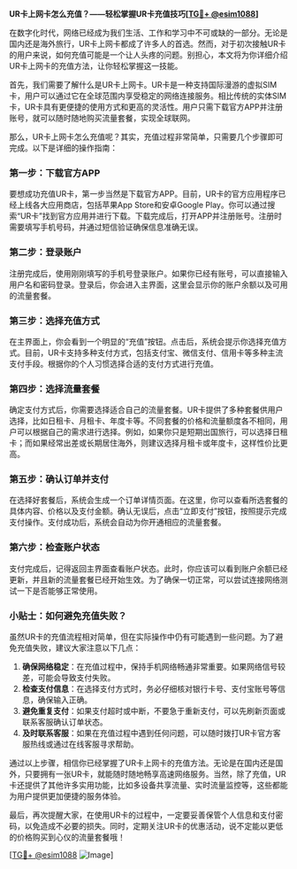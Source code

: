 **UR卡上网卡怎么充值？——轻松掌握UR卡充值技巧[[TG💪+ @esim1088](https://t.me/s/esim1088)]**

在数字化时代，网络已经成为我们生活、工作和学习中不可或缺的一部分。无论是国内还是海外旅行，UR卡上网卡都成了许多人的首选。然而，对于初次接触UR卡的用户来说，如何充值可能是一个让人头疼的问题。别担心，本文将为你详细介绍UR卡上网卡的充值方法，让你轻松掌握这一技能。

首先，我们需要了解什么是UR卡上网卡。UR卡是一种支持国际漫游的虚拟SIM卡，用户可以通过它在全球范围内享受稳定的网络连接服务。相比传统的实体SIM卡，UR卡具有更便捷的使用方式和更高的灵活性。用户只需下载官方APP并注册账号，就可以随时随地购买流量套餐，实现全球联网。

那么，UR卡上网卡怎么充值呢？其实，充值过程非常简单，只需要几个步骤即可完成。以下是详细的操作指南：

### 第一步：下载官方APP

要想成功充值UR卡，第一步当然是下载官方APP。目前，UR卡的官方应用程序已经上线各大应用商店，包括苹果App Store和安卓Google Play。你可以通过搜索“UR卡”找到官方应用并进行下载。下载完成后，打开APP并注册账号。注册时需要填写手机号码，并通过短信验证确保信息准确无误。

### 第二步：登录账户

注册完成后，使用刚刚填写的手机号登录账户。如果你已经有账号，可以直接输入用户名和密码登录。登录后，你会进入主界面，这里会显示你的账户余额以及可用的流量套餐。

### 第三步：选择充值方式

在主界面上，你会看到一个明显的“充值”按钮。点击后，系统会提示你选择充值方式。目前，UR卡支持多种支付方式，包括支付宝、微信支付、信用卡等多种主流支付手段。根据你的个人习惯选择合适的支付方式进行充值。

### 第四步：选择流量套餐

确定支付方式后，你需要选择适合自己的流量套餐。UR卡提供了多种套餐供用户选择，比如日租卡、月租卡、年度卡等。不同套餐的价格和流量额度各不相同，用户可以根据自己的需求进行选择。例如，如果你只是短期出国旅行，可以选择日租卡；而如果经常出差或长期居住海外，则建议选择月租卡或年度卡，这样性价比更高。

### 第五步：确认订单并支付

在选择好套餐后，系统会生成一个订单详情页面。在这里，你可以查看所选套餐的具体内容、价格以及支付金额。确认无误后，点击“立即支付”按钮，按照提示完成支付操作。支付成功后，系统会自动为你开通相应的流量套餐。

### 第六步：检查账户状态

支付完成后，记得返回主界面查看账户状态。此时，你应该可以看到账户余额已经更新，并且新的流量套餐已经开始生效。为了确保一切正常，可以尝试连接网络测试一下是否能够正常使用。

### 小贴士：如何避免充值失败？

虽然UR卡的充值流程相对简单，但在实际操作中仍有可能遇到一些问题。为了避免充值失败，建议大家注意以下几点：

1. **确保网络稳定**：在充值过程中，保持手机网络畅通非常重要。如果网络信号较差，可能会导致支付失败。
2. **检查支付信息**：在选择支付方式时，务必仔细核对银行卡号、支付宝账号等信息，确保输入正确。
3. **避免重复支付**：如果支付超时或中断，不要急于重新支付，可以先刷新页面或联系客服确认订单状态。
4. **及时联系客服**：如果在充值过程中遇到任何问题，可以随时拨打UR卡官方客服热线或通过在线客服寻求帮助。

通过以上步骤，相信你已经掌握了UR卡上网卡的充值方法。无论是在国内还是国外，只要拥有一张UR卡，就能随时随地畅享高速网络服务。当然，除了充值，UR卡还提供了其他许多实用功能，比如多设备共享流量、实时流量监控等，这些都能为用户提供更加便捷的服务体验。

最后，再次提醒大家，在使用UR卡的过程中，一定要妥善保管个人信息和支付密码，以免造成不必要的损失。同时，定期关注UR卡的优惠活动，说不定能以更低的价格购买到心仪的流量套餐哦！

[[TG💪+ @esim1088](https://t.me/s/esim1088) ![Image](https://i.postimg.cc/4NQfJmqS/Snipaste-2025-05-13-00-14-12.png)]